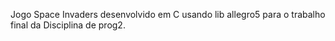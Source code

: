 Jogo Space Invaders desenvolvido em C usando lib allegro5 para o trabalho final da Disciplina de prog2.
